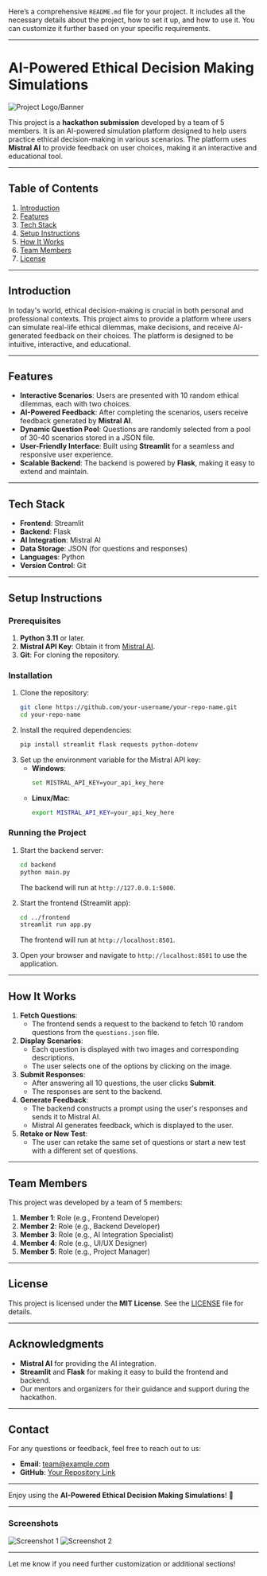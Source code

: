 Here’s a comprehensive `README.md` file for your project. It includes all the necessary details about the project, how to set it up, and how to use it. You can customize it further based on your specific requirements.

---

# **AI-Powered Ethical Decision Making Simulations**

![Project Logo/Banner](frontend/static/images/logo.png) <!-- Add a logo or banner if available -->

This project is a **hackathon submission** developed by a team of 5 members. It is an AI-powered simulation platform designed to help users practice ethical decision-making in various scenarios. The platform uses **Mistral AI** to provide feedback on user choices, making it an interactive and educational tool.

---

## **Table of Contents**
1. [Introduction](#introduction)
2. [Features](#features)
3. [Tech Stack](#tech-stack)
4. [Setup Instructions](#setup-instructions)
5. [How It Works](#how-it-works)
6. [Team Members](#team-members)
7. [License](#license)

---

## **Introduction**
In today's world, ethical decision-making is crucial in both personal and professional contexts. This project aims to provide a platform where users can simulate real-life ethical dilemmas, make decisions, and receive AI-generated feedback on their choices. The platform is designed to be intuitive, interactive, and educational.

---

## **Features**
- **Interactive Scenarios**: Users are presented with 10 random ethical dilemmas, each with two choices.
- **AI-Powered Feedback**: After completing the scenarios, users receive feedback generated by **Mistral AI**.
- **Dynamic Question Pool**: Questions are randomly selected from a pool of 30-40 scenarios stored in a JSON file.
- **User-Friendly Interface**: Built using **Streamlit** for a seamless and responsive user experience.
- **Scalable Backend**: The backend is powered by **Flask**, making it easy to extend and maintain.

---

## **Tech Stack**
- **Frontend**: Streamlit
- **Backend**: Flask
- **AI Integration**: Mistral AI
- **Data Storage**: JSON (for questions and responses)
- **Languages**: Python
- **Version Control**: Git

---

## **Setup Instructions**

### **Prerequisites**
1. **Python 3.11** or later.
2. **Mistral API Key**: Obtain it from [Mistral AI](https://www.mistral.ai/).
3. **Git**: For cloning the repository.

### **Installation**
1. Clone the repository:
   ```bash
   git clone https://github.com/your-username/your-repo-name.git
   cd your-repo-name
   ```
2. Install the required dependencies:
   ```bash
   pip install streamlit flask requests python-dotenv
   ```
3. Set up the environment variable for the Mistral API key:
   - **Windows**:
     ```bash
     set MISTRAL_API_KEY=your_api_key_here
     ```
   - **Linux/Mac**:
     ```bash
     export MISTRAL_API_KEY=your_api_key_here
     ```

### **Running the Project**
1. Start the backend server:
   ```bash
   cd backend
   python main.py
   ```
   The backend will run at `http://127.0.0.1:5000`.

2. Start the frontend (Streamlit app):
   ```bash
   cd ../frontend
   streamlit run app.py
   ```
   The frontend will run at `http://localhost:8501`.

3. Open your browser and navigate to `http://localhost:8501` to use the application.

---

## **How It Works**
1. **Fetch Questions**:
   - The frontend sends a request to the backend to fetch 10 random questions from the `questions.json` file.
2. **Display Scenarios**:
   - Each question is displayed with two images and corresponding descriptions.
   - The user selects one of the options by clicking on the image.
3. **Submit Responses**:
   - After answering all 10 questions, the user clicks **Submit**.
   - The responses are sent to the backend.
4. **Generate Feedback**:
   - The backend constructs a prompt using the user's responses and sends it to Mistral AI.
   - Mistral AI generates feedback, which is displayed to the user.
5. **Retake or New Test**:
   - The user can retake the same set of questions or start a new test with a different set of questions.

---

## **Team Members**
This project was developed by a team of 5 members:
1. **Member 1**: Role (e.g., Frontend Developer)
2. **Member 2**: Role (e.g., Backend Developer)
3. **Member 3**: Role (e.g., AI Integration Specialist)
4. **Member 4**: Role (e.g., UI/UX Designer)
5. **Member 5**: Role (e.g., Project Manager)

---

## **License**
This project is licensed under the **MIT License**. See the [LICENSE](LICENSE) file for details.

---

## **Acknowledgments**
- **Mistral AI** for providing the AI integration.
- **Streamlit** and **Flask** for making it easy to build the frontend and backend.
- Our mentors and organizers for their guidance and support during the hackathon.

---

## **Contact**
For any questions or feedback, feel free to reach out to us:
- **Email**: team@example.com
- **GitHub**: [Your Repository Link](https://github.com/your-username/your-repo-name)

---

Enjoy using the **AI-Powered Ethical Decision Making Simulations**! 🚀

---

### **Screenshots**
<!-- Add screenshots of your project here if available -->
![Screenshot 1](frontend/static/images/screenshot1.png)
![Screenshot 2](frontend/static/images/screenshot2.png)

---

Let me know if you need further customization or additional sections!